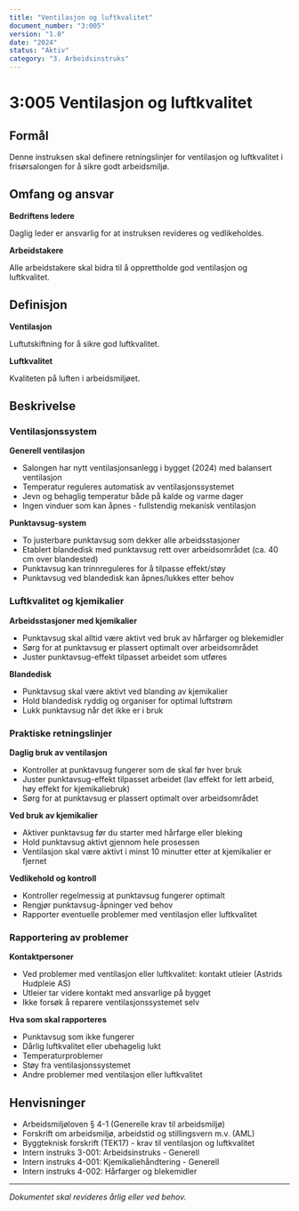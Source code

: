 ```yaml
---
title: "Ventilasjon og luftkvalitet"
document_number: "3:005"
version: "1.0"
date: "2024"
status: "Aktiv"
category: "3. Arbeidsinstruks"
---
```


# 3:005 Ventilasjon og luftkvalitet

## Formål

Denne instruksen skal definere retningslinjer for ventilasjon og luftkvalitet i frisørsalongen for å sikre godt arbeidsmiljø.

## Omfang og ansvar

**Bedriftens ledere**

Daglig leder er ansvarlig for at instruksen revideres og vedlikeholdes.

**Arbeidstakere**

Alle arbeidstakere skal bidra til å opprettholde god ventilasjon og luftkvalitet.

## Definisjon

**Ventilasjon**

Luftutskiftning for å sikre god luftkvalitet.

**Luftkvalitet**

Kvaliteten på luften i arbeidsmiljøet.

## Beskrivelse

### Ventilasjonssystem

**Generell ventilasjon**
- Salongen har nytt ventilasjonsanlegg i bygget (2024) med balansert ventilasjon
- Temperatur reguleres automatisk av ventilasjonssystemet
- Jevn og behaglig temperatur både på kalde og varme dager
- Ingen vinduer som kan åpnes - fullstendig mekanisk ventilasjon

**Punktavsug-system**
- To justerbare punktavsug som dekker alle arbeidsstasjoner
- Etablert blandedisk med punktavsug rett over arbeidsområdet (ca. 40 cm over blandested)
- Punktavsug kan trinnreguleres for å tilpasse effekt/støy
- Punktavsug ved blandedisk kan åpnes/lukkes etter behov

### Luftkvalitet og kjemikalier

**Arbeidsstasjoner med kjemikalier**
- Punktavsug skal alltid være aktivt ved bruk av hårfarger og blekemidler
- Sørg for at punktavsug er plassert optimalt over arbeidsområdet
- Juster punktavsug-effekt tilpasset arbeidet som utføres

**Blandedisk**
- Punktavsug skal være aktivt ved blanding av kjemikalier
- Hold blandedisk ryddig og organiser for optimal luftstrøm
- Lukk punktavsug når det ikke er i bruk

### Praktiske retningslinjer

**Daglig bruk av ventilasjon**
- Kontroller at punktavsug fungerer som de skal før hver bruk
- Juster punktavsug-effekt tilpasset arbeidet (lav effekt for lett arbeid, høy effekt for kjemikaliebruk)
- Sørg for at punktavsug er plassert optimalt over arbeidsområdet

**Ved bruk av kjemikalier**
- Aktiver punktavsug før du starter med hårfarge eller bleking
- Hold punktavsug aktivt gjennom hele prosessen
- Ventilasjon skal være aktivt i minst 10 minutter etter at kjemikalier er fjernet

**Vedlikehold og kontroll**
- Kontroller regelmessig at punktavsug fungerer optimalt
- Rengjør punktavsug-åpninger ved behov
- Rapporter eventuelle problemer med ventilasjon eller luftkvalitet

### Rapportering av problemer

**Kontaktpersoner**
- Ved problemer med ventilasjon eller luftkvalitet: kontakt utleier (Astrids Hudpleie AS)
- Utleier tar videre kontakt med ansvarlige på bygget
- Ikke forsøk å reparere ventilasjonssystemet selv

**Hva som skal rapporteres**
- Punktavsug som ikke fungerer
- Dårlig luftkvalitet eller ubehagelig lukt
- Temperaturproblemer
- Støy fra ventilasjonssystemet
- Andre problemer med ventilasjon eller luftkvalitet

## Henvisninger

- Arbeidsmiljøloven § 4-1 (Generelle krav til arbeidsmiljø)
- Forskrift om arbeidsmiljø, arbeidstid og stillingsvern m.v. (AML)
- Byggteknisk forskrift (TEK17) - krav til ventilasjon og luftkvalitet
- Intern instruks 3-001: Arbeidsinstruks - Generell
- Intern instruks 4-001: Kjemikaliehåndtering - Generell
- Intern instruks 4-002: Hårfarger og blekemidler

---

*Dokumentet skal revideres årlig eller ved behov.*
